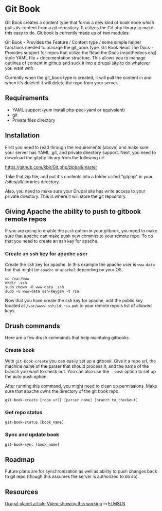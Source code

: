 # Git Book

Git Book creates a content type that forms a new kind of book node which pulls its content from a git repository. It
utilizes the Git.php library to make this easy to do. Git book is currently made up of two modules:

Git Book - Provides the Feature / Content type / some simple helper functions needed to manage the git_book type.
Git Book Read The Docs -Provides support for repos that utilize the Read the Docs (readthedocs.org) style YAML file +
documentation structure. This allows you to manage outlines of content in github and suck it into a drupal site to do
whatever you want with.

Currently when the git_book type is created, it will pull the content in and when it's deleted it will delete the repo
from your server.

## Requirements
 - YAML support (yum install php-pecl-yaml or equivalent)
 - git
 - Private files directory

## Installation

First you need to read through the requirements (above) and make sure your server has YAML, git, and private directory
support. Next, you need to download the gitphp library from the following url:

https://github.com/kbjr/Git.php/zipball/master

Take that zip file, and put it's contents into a folder called "gitphp" in your /sites/all/libraries directory.

Also, you need to make sure your Drupal site has write access to your private directory. This is where it will store the
git repository.

## Giving Apache the ability to push to gitbook remote repos

If you are going to enable the `push` option in your gitbook, you need to make sure that apache can make push new commits to your
remote repo. To do that you need to create an ssh key for apache.

### Create an ssh key for apache user

Create the ssh key for apache. In this example the apache user is `www-data` but that might be `apache` or `apache2` depending on your OS.

```
cd /var/www
mkdir .ssh
sudo chown -R www-data .ssh
sudo -u www-data ssh-keygen -t rsa
```

Now that you have create the ssh key for apache, add the public key located at `/var/www/.ssh/id_rsa.pub` to your remote repo's list of allowed keys.

## Drush commands

Here are a few drush commands that help maintaing gitbooks.

### Create book

With `git-book-create` you can easily set up a gitbook. Give it a repo url, the machine name of the parser that should process it, and the name of the branch you want to check out. You can also use the `--push` option to set up the auto push option.

After running this command, you might need to clean up permissions. Make sure that apache owns the directory of the git book repo.

```
git-book-create [repo_url] [parser_name] [branch_to_checkout]
```

### Get repo status 

```
git-book-status [book_name]
```

### Sync and update book

```
git-book-sync [book_name]
```

## Roadmap
Future plans are for synchronization as well as ability to push changes back to git repo (though this assumes the server
is authorized to do so).

## Resources
[Drupal planet article](https://drupal.psu.edu/blog/post/pulling-git-repo-content-drupal)
[Video showing this working](https://www.youtube.com/watch?v=UYrR53XG3f4) in [ELMSLN](https://www.drupal.org/project/elmsln.org)
